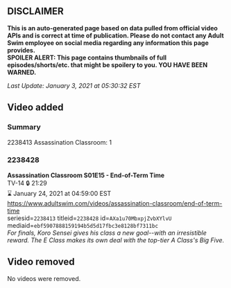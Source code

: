 ## DISCLAIMER
**This is an auto-generated page based on data pulled from official video APIs and is correct at time of publication. Please do not contact any Adult Swim employee on social media regarding any information this page provides.**  
**SPOILER ALERT: This page contains thumbnails of full episodes/shorts/etc. that might be spoilery to you. YOU HAVE BEEN WARNED.**  

_Last Update: January 3, 2021 at 05:30:32 EST_
## Video added
### Summary
2238413 Assassination Classroom: 1  
### 2238428
**Assassination Classroom S01E15 - End-of-Term Time**  
TV-14 🔒 21:29  
⌛ January 24, 2021 at 04:59:00 EST  
https://www.adultswim.com/videos/assassination-classroom/end-of-term-time  
seriesid=`2238413` titleid=`2238428` id=`AXa1u70MbxpjZvbXYlvU` mediaid=`ebf5907888159194b5d5d17fbc3e8128bf7311bc`  
_For finals, Koro Sensei gives his class a new goal--with an irresistible reward. The E Class makes its own deal with the top-tier A Class's Big Five._  
## Video removed
No videos were removed.  
